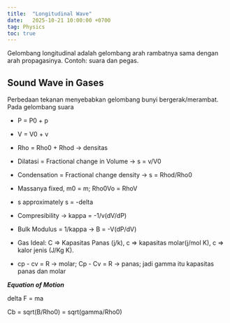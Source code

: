 ```yaml
---
title:  "Longitudinal Wave"
date:   2025-10-21 10:00:00 +0700
tag: Physics
toc: true
---
```



Gelombang longitudinal adalah gelombang arah rambatnya sama dengan arah propagasinya. Contoh: suara dan pegas. 


## Sound Wave in Gases

Perbedaan tekanan menyebabkan gelombang bunyi bergerak/merambat.
Pada gelombang suara
- P = P0 + p
- V = V0 + v
- Rho = Rho0 + Rhod -> densitas
- Dilatasi = Fractional change in Volume -> s = v/V0
- Condensation = Fractional change density -> s = Rhod/Rho0
- Massanya fixed, m0 = m; Rho0Vo = RhoV
- s approximately s = -delta
- Compresibility -> kappa = -1/v(dV/dP)
- Bulk Modulus = 1/kappa -> B = -V(dP/dV)

- Gas Ideal: C => Kapasitas Panas (j/k), c => kapasitas molar(j/mol K), c => kalor jenis (J/Kg K).
- cp - cv = R -> molar; Cp - Cv = R -> panas; jadi gamma itu kapasitas panas dan molar

***Equation of Motion***

delta F = ma

Cb = sqrt(B/Rho0) = sqrt(gamma/Rho0)

